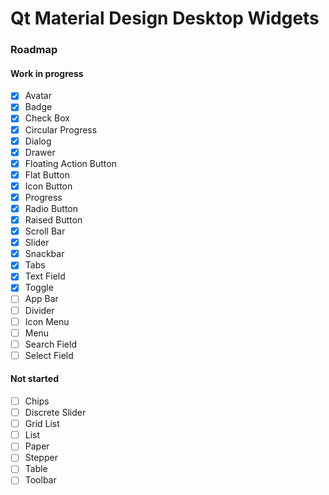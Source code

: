 # Qt Material Design Desktop Widgets

### Roadmap

#### Work in progress

- [x] Avatar
- [x] Badge
- [x] Check Box
- [x] Circular Progress
- [x] Dialog
- [x] Drawer
- [x] Floating Action Button
- [x] Flat Button
- [x] Icon Button
- [x] Progress
- [x] Radio Button
- [x] Raised Button
- [x] Scroll Bar
- [x] Slider
- [x] Snackbar
- [x] Tabs
- [x] Text Field
- [x] Toggle
- [ ] App Bar
- [ ] Divider
- [ ] Icon Menu
- [ ] Menu
- [ ] Search Field
- [ ] Select Field

#### Not started

- [ ] Chips
- [ ] Discrete Slider
- [ ] Grid List
- [ ] List
- [ ] Paper
- [ ] Stepper
- [ ] Table
- [ ] Toolbar
